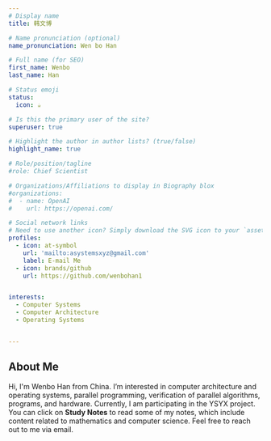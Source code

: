 ```yaml
---
# Display name
title: 韩文博

# Name pronunciation (optional)
name_pronunciation: Wen bo Han

# Full name (for SEO)
first_name: Wenbo 
last_name: Han

# Status emoji
status:
  icon: ☕️

# Is this the primary user of the site?
superuser: true

# Highlight the author in author lists? (true/false)
highlight_name: true

# Role/position/tagline
#role: Chief Scientist

# Organizations/Affiliations to display in Biography blox
#organizations:
#  - name: OpenAI
#    url: https://openai.com/

# Social network links
# Need to use another icon? Simply download the SVG icon to your `assets/media/icons/` folder.
profiles:
  - icon: at-symbol
    url: 'mailto:asystemsxyz@gmail.com'
    label: E-mail Me
  - icon: brands/github
    url: https://github.com/wenbohan1


interests:
  - Computer Systems
  - Computer Architecture
  - Operating Systems


---
```


## About Me

Hi, I'm Wenbo Han from China. I’m interested in computer architecture and operating systems, parallel programming, verification of parallel algorithms, programs, and hardware. Currently, I am participating in the YSYX project. You can click on **Study Notes** to read some of my notes, which include content related to mathematics and computer science. Feel free to reach out to me via email.
